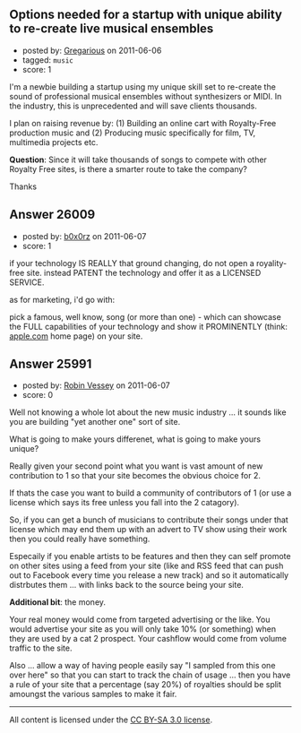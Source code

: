 ## Options needed for a startup with unique ability to re-create live musical ensembles

- posted by: [Gregarious](https://stackexchange.com/users/-1/11054-gregarious) on 2011-06-06
- tagged: `music`
- score: 1

I'm a newbie building a startup using my unique skill set to re-create the sound of professional musical ensembles without synthesizers or MIDI.  In the industry, this is unprecedented and will save clients thousands.  

I plan on raising revenue by: (1) Building an online cart with Royalty-Free production music and (2) Producing music specifically for film, TV, multimedia projects etc.

**Question**: Since it will take thousands of songs to compete with other Royalty Free  sites, is there a smarter route to take the company?

Thanks


## Answer 26009

- posted by: [b0x0rz](https://stackexchange.com/users/-1/11068-b0x0rz) on 2011-06-07
- score: 1

<p>if your technology IS REALLY that ground changing, do not open a royality-free site. instead PATENT the technology and offer it as a LICENSED SERVICE.</p>

<p>as for marketing, i'd go with:</p>

<p>pick a famous, well know, song (or more than one) - which can showcase the FULL capabilities of your technology and show it PROMINENTLY (think: <a href="http://apple.com" rel="nofollow">apple.com</a> home page) on your site.</p>



## Answer 25991

- posted by: [Robin Vessey](https://stackexchange.com/users/-1/984-robin-vessey) on 2011-06-07
- score: 0

Well not knowing a whole lot about the new music industry ... it sounds like you are building "yet another one" sort of site. 

What is going to make yours differenet, what is going to make yours unique? 

Really given your second point what you want is vast amount of new contribution to 1 so that your site becomes the obvious choice for 2.

If thats the case you want to build a community of contributors of 1 (or use a license which says its free unless you fall into the 2 catagory). 

So, if you can get a bunch of musicians to contribute their songs under that license which may end them up with an advert to TV show using their work then you could really have something.

Especaily if you enable artists to be features and then they can self promote on other sites using a feed from your site (like and RSS feed that can push out to Facebook every time you release a new track) and so it automatically distrbutes them ... with links back to the source being your site.


**Additional bit**: the money.

Your real money would come from targeted advertising or the like. You would advertise your site as you will only take 10% (or something) when they are used by a cat 2 prospect. Your cashflow would come from volume traffic to the site. 

Also ... allow a way of having people easily say "I sampled from this one over here" so that you can start to track the chain of usage ... then you have a rule of your site that a percentage (say 20%) of royalties should be split amoungst the various samples to make it fair. 





---

All content is licensed under the [CC BY-SA 3.0 license](https://creativecommons.org/licenses/by-sa/3.0/).
